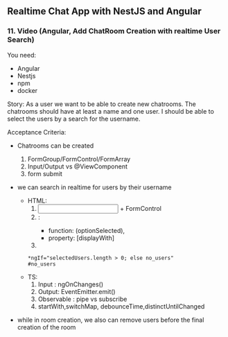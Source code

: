 ## Realtime Chat App with NestJS and Angular
### 11. Video (Angular, Add ChatRoom Creation with realtime User Search)

You need:
- Angular
- Nestjs
- npm
- docker

Story:
As a user we want to be able to create new chatrooms.
The chatrooms should have at least a name and one user. I should be able to select the users by a search for the username.

Acceptance Criteria:
- Chatrooms can be created 
    1. FormGroup/FormControl/FormArray
    2. Input/Output vs @ViewComponent
    3. form submit 
- we can search in realtime for users by their username 
    - HTML: 
        1. <input> + FormControl
        2. <mat-autocomplete> : 
            - function: (optionSelected), 
            - property: [displayWith]
        3. <ng-template> 
        ```
        *ngIf="selectedUsers.length > 0; else no_users"
        #no_users
        ```
    - TS:
        1. Input : ngOnChanges()
        2. Output: EventEmitter.emit()
        3. Observable : pipe vs subscribe 
        4. startWith,switchMap, debounceTime,distinctUntilChanged 

- while in room creation, we also can remove users before the final creation of the room 
